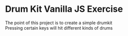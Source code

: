 # Drum Kit Vanilla JS Exercise
The point of this project is to create a simple drumkit\
Pressing certain keys will hit different kinds of drums
